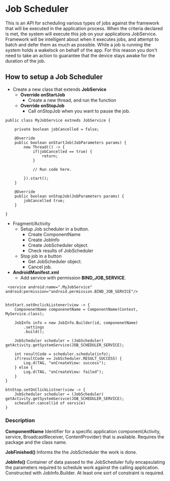 # Job Scheduler

This is an API for scheduling various types of jobs against the framework that will be executed in the
application process. When the criteria declared is met, the system will execute this job on your applications
JobService. Framework will be intelligent about when it executes jobs, and attempt to batch and defer
them as much as possible. While a job is running the system holds a wakelock on behalf of the app. For
this reason you don't need to take an action to guarantee that the device stays awake for the duration
of the job.

## How to setup a Job Scheduler
- Create a new class that extends **JobService**
  - **Override onStartJob**
      - Create a new thread, and run the function
  - **Override onStopJob**
    - Call onStopJob when you want to pause the job.
```
public class MyJobService extneds JobService {

    private boolean jobCancelled = false;

    @Override
    public boolean onStartJob(JobParameters params) {
        new Thread(() -> {
            if(jobCancelled == true) {
                return;
            } 
            
            // Run code here. 
            
        }).start();
    }
    
    @Override
    public boolean onStopJob(JobParameters params) {
        jobCancelled true; 
    }
    
}
```

- Fragment/Activity
  - Setup Job scheduler in a button. 
    - Create ComponentName
    - Create JobInfo
    - Create JobScheduler object.
    - Check results of JobScheduler
  - Stop job in a button
    - Get JobScheduler object.
    - Cancel job.
- **AndroidManifest.xml**
    - Add service with permission **BIND_JOB_SERVICE**.
```
 <service android:name=".MyJobService" android:permission="android.permission.BIND_JOB_SERVICE"/>
```

```

btnStart.setOnclickListener(view -> {
    ComponenetName componenetName = ComponentName(Context, MyService.class);
    
    JobInfo info = new JobInfo.Builder(id, componenetName)
        .settings
        .build();
        
    JobScheduler scheduler = (JobScheduler) getActivity.getSystemService(JOB_SCHEDULER_SERVICE);
    
    int resultCode = scheduler.schedule(info);
    if(resultCode == JobScheduler.RESULT_SUCCESS) {
        Log.d(TAG, "onCreateView: success");
    } else {
        Log.d(TAG, "onCreateView: failed");
    }
}

btnStop.setOnClickListner(view -> {
    JobScheduler scheduler = (JobScheduler) getActivity.getSystemSerivce(JOB_SCHEDULER_SERVICE);
    scheudler.cancel(id of service)
}
```
    
### Description
    
**ComponentName**
Identifier for a specific application component(Activity, service, BroadcastReceiver, ContentProvider) 
that is available. Requires the package and the class name. 

**JobFinished()**
Informs the the JobScheduler the work is done.

**JobInfo()**
Container of data passed to the JobScheduler fully encapsulating the parameters required to schedule 
work against the calling application. Constructed with JobInfo.Builder. At least one sort of constraint
is required.


 
 